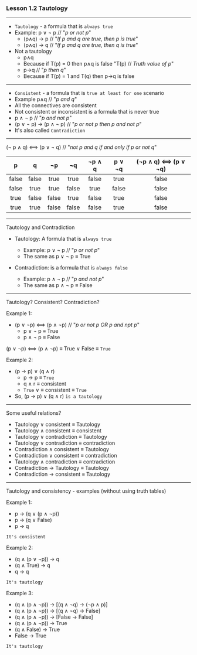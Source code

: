 ### Lesson 1.2 Tautology

---

- `Tautology` - a formula that is `always true`
- Example: p ∨ ¬ p // "_p or not p_"
  - (p∧q) -> p // "_If p and q are true, then p is true_"
  - (p∧q) -> q // "_If p and q are true, then q is true_"
- Not a tautology
  - p∧q
  - Because if T(p) = 0 then p∧q is false
    "T(p) // _Truth value of p_"
  - p->q // "_p then q_"
  - Because if T(p) = 1 and T(q) then p->q is false

---

- `Consistent` - a formula that is `true at least for one` scenario
- Example p∧q // "_p and q_"
- All the connectives are consistent
- Not consistent or inconsistent is a formula that is never true
- p ∧ ¬ p // "_p and not p_"
- (p ∨ ¬ p) -> (p ∧ ¬ p) // "_p or not p then p and not p_"
- It's also called `Contradiction`

---

(¬ p ∧ q) ⟺ (p ∨ ¬ q) // "_not p and q if and only if p or not q_"

|   p   |   q   |  ¬p   |  ¬q   | ¬p ∧ q | p ∨ ¬q | (¬p ∧ q) ⟺ (p ∨ ¬q) |
| :---: | :---: | :---: | :---: | :----: | :----: | :-----------------: |
| false | false | true  | true  | false  |  true  |        false        |
| false | true  | true  | false |  true  | false  |        false        |
| true  | false | false | true  | false  |  true  |        false        |
| true  | true  | false | false | false  |  true  |        false        |

---

Tautology and Contradiction

- Tautology: A formula that is `always true`

  - Example: p ∨ ¬ p // "_p or not p_"
  - The same as p ∨ ¬ p ≡ True

- Contradiction: is a formula that is `always false`
  - Example: p ∧ ¬ p // "_p and not p_"
  - The same as p ∧ ¬ p ≡ False

---

Tautology? Consistent? Contradiction?

Example 1:

- (p ∨ ¬p) ⟺ (p ∧ ¬p) // "_p or not p OR p and npt p_"
  - p ∨ ¬ p ≡ True
  - p ∧ ¬ p ≡ False

(p ∨ ¬p) ⟺ (p ∧ ¬p) ≡ True ∨ False ≡ `True`

Example 2:

- (p -> p) ∨ (q ∧ r)
  - p -> p ≡ `True`
  - q ∧ r ≡ consistent
  - `True` ∨ ≡ consistent ≡ `True`
- So, (p -> p) ∨ (q ∧ r) `is a tautology`

---

Some useful relations?

- Tautology ∨ consistent ≡ Tautology
- Tautology ∧ consistent ≡ consistent
- Tautology ∨ contradiction ≡ Tautology
- Tautology ∨ contradiction ≡ contradiction
- Contradiction ∧ consistent ≡ Tautology
- Contradiction ∨ consistent ≡ contradiction
- Tautology ∧ contradiction ≡ contradiction
- Contradiction -> Tautology ≡ Tautology
- Contradiction -> consistent ≡ Tautology

---

Tautology and consistency - examples
(without using truth tables)

Example 1:

- p -> (q ∨ (p ∧ ¬p))
- p -> (q ∨ False)
- p -> q

`It's consistent`

Example 2:

- (q ∧ (p ∨ ¬p)) -> q
- (q ∧ True) -> q
- q -> q

`It's tautology`

Example 3:

- (q ∧ (p ∧ ¬p)) -> [(q ∧ ¬q) -> (¬p ∧ p)]
- (q ∧ (p ∧ ¬p)) -> [(q ∧ ¬q) -> False]
- (q ∧ (p ∧ ¬p)) -> [False -> False]
- (q ∧ (p ∧ ¬p)) -> True
- (q ∧ False) -> True
- False -> True

`It's tautology`
